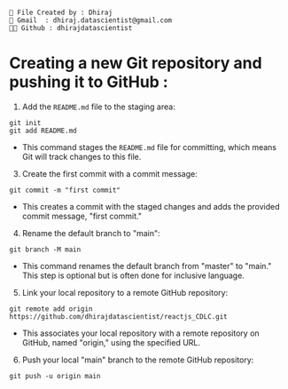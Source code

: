 ```

📁 File Created by : Dhiraj
📧 Gmail  : dhiraj.datascientist@gmail.com 
👨‍💻 Github : dhirajdatascientist
```

# Creating a new Git repository and pushing it to GitHub :

1. Add the `README.md` file to the staging area:

```
git init
git add README.md
```

* This command stages the `README.md` file for committing, which means Git will track changes to this file.

3. Create the first commit with a commit message:

```
git commit -m "first commit"
```

* This creates a commit with the staged changes and adds the provided commit message, "first commit."

4. Rename the default branch to "main":

```
git branch -M main
```

* This command renames the default branch from "master" to "main." This step is optional but is often done for inclusive language.

5. Link your local repository to a remote GitHub repository:

```
git remote add origin https://github.com/dhirajdatascientist/reactjs_CDLC.git
```

* This associates your local repository with a remote repository on GitHub, named "origin," using the specified URL.

6. Push your local "main" branch to the remote GitHub repository:

```
git push -u origin main
```
